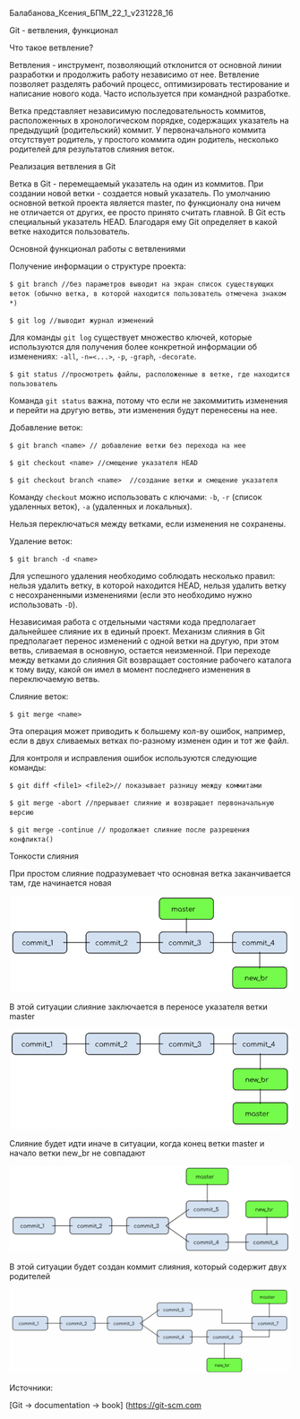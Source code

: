 Балабанова_Ксения_БПМ_22_1_v231228_16

Git - ветвления, функционал

Что такое ветвление?

Ветвления - инструмент, позволяющий отклонится от основной линии разработки и продолжить работу независимо от нее.
Ветвление позволяет разделять рабочий процесс, оптимизировать тестирование и написание нового кода. Часто используется при командной разработке.

Ветка представляет независимую последовательность коммитов, расположенных в хронологическом порядке, содержащих указатель на предыдущий (родительский) коммит. У первоначального коммита отсутствует родитель, у простого коммита один родитель, несколько родителей для результатов слияния веток.

Реализация ветвления в Git

Ветка в Git - перемещаемый указатель на один из коммитов. При создании новой ветки - создается новый указатель.
По умолчанию основной веткой проекта является master, по функционалу она ничем не отличается от других, ее просто принято считать главной.
В Git есть специальный указатель HEAD. Благодаря ему Git определяет в какой ветке находится пользователь.

Основной функционал работы с ветвлениями

Получение информации о структуре проекта:

`$ git branch //без параметров выводит на экран список существующих веток (обычно ветка, в которой находится пользователь отмечена знаком *)`

`$ git log //выводит журнал изменений`

Для команды `git log` существует множество ключей, которые используются для получения более конкретной информации об изменениях: `-all`, `-n=<...>`,
`-p`, `-graph`, `-decorate`.

`$ git status //просмотреть файлы, расположенные в ветке, где находится пользователь`

Команда `git status` важна, потому что если не закоммитить изменения и перейти на другую ветвь, эти изменения будут перенесены на нее.

Добавление веток:

`$ git branch <name> // добавление ветки без перехода на нее`

`$ git checkout <name> //смещение указателя HEAD`

`$ git checkout branch <name>  //создание ветки и смещение указателя`

Команду `checkout` можно использовать с ключами: `-b`, `-r` (список удаленных веток), `-a` (удаленных и локальных).

Нельзя переключаться между ветками, если изменения не сохранены.

Удаление веток:

`$ git branch -d <name>`

Для успешного удаления необходимо соблюдать несколько правил: нельзя удалить ветку, в которой находится HEAD, нельзя удалить ветку с несохраненными изменениями (если это необходимо нужно использовать `-D`).

Независимая работа с отдельными частями кода предполагает дальнейшее слияние их в единый проект. Механизм слияния в Git предполагает перенос изменений с одной ветки на другую, при этом ветвь, сливаемая в основную, остается неизменной. При переходе между ветками до слияния Git возвращает состояние рабочего каталога к тому виду, какой он имел в момент последнего изменения в переключаемую ветвь.

Слияние веток:

`$ git merge <name>`

Эта операция может приводить к большему кол-ву ошибок, например, если в двух сливаемых ветках по-разному изменен один и тот же файл.

Для контроля и исправления ошибок используются следующие команды:

`$ git diff <file1> <file2>// показывает разницу между коммитами`

`$ git merge -abort //прерывает слияние и возвращает первоначальную версию`

`$ git merge -continue // продолжает слияние после разрешения конфликта()`

Тонкости слияния

При простом слияние подразумевает что основная ветка заканчивается там, где начинается новая

![Простое слияние](1_report.png)

В этой ситуации слияние заключается в переносе указателя ветки master

![Результат простого слияния](2_report.png)

Слияние будет идти иначе в ситуации, когда конец ветки master и начало ветки new_br не совпадают

![Сложное слияние](3_report.png)

В этой ситуации будет создан коммит слияния, который содержит двух родителей

![Результат сложного слияния](4_report.png)

Источники: 

[Git -> documentation -> book] (https://git-scm.com



